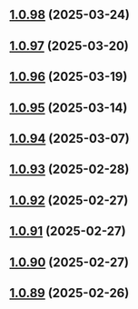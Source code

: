 ## [1.0.98](https://github.com/binary-braids/github-actions-runner/compare/v1.0.97...v1.0.98) (2025-03-24)



## [1.0.97](https://github.com/binary-braids/github-actions-runner/compare/v1.0.96...v1.0.97) (2025-03-20)



## [1.0.96](https://github.com/binary-braids/github-actions-runner/compare/v1.0.95...v1.0.96) (2025-03-19)



## [1.0.95](https://github.com/binary-braids/github-actions-runner/compare/v1.0.94...v1.0.95) (2025-03-14)



## [1.0.94](https://github.com/binary-braids/github-actions-runner/compare/v1.0.93...v1.0.94) (2025-03-07)



## [1.0.93](https://github.com/binary-braids/github-actions-runner/compare/v1.0.92...v1.0.93) (2025-02-28)



## [1.0.92](https://github.com/binary-braids/github-actions-runner/compare/v1.0.91...v1.0.92) (2025-02-27)



## [1.0.91](https://github.com/binary-braids/github-actions-runner/compare/v1.0.90...v1.0.91) (2025-02-27)



## [1.0.90](https://github.com/binary-braids/github-actions-runner/compare/v1.0.89...v1.0.90) (2025-02-27)



## [1.0.89](https://github.com/binary-braids/github-actions-runner/compare/v1.0.88...v1.0.89) (2025-02-26)




